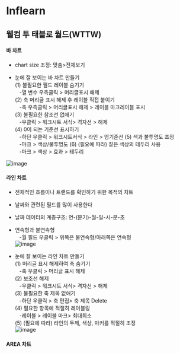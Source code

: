 # Inflearn 
## 웰컴 투 태블로 월드(WTTW)


#### 바 차트

* chart size 조정: 맞춤>전체보기

* 눈에 잘 보이는 바 차트 만들기\
(1) 불필요한 필드 레이블 숨기기\
&nbsp;&nbsp;&nbsp;-열 변수 우측클릭 > 머리글표시 해제\
(2) 축 머리글 표시 해제 후 레이블 직접 붙이기\
&nbsp;&nbsp;&nbsp;-축 우측클릭 > 머리글표시 해제 > 레이블 마크레이블 표시\
(3) 불필요한 참조선 없애기\
&nbsp;&nbsp;&nbsp;-우클릭 > 워크시트 서식> 격자선 > 해제\
(4) 0이 되는 기준선 표시하기\
&nbsp;&nbsp;&nbsp;-하단 우클릭 > 워크시트서식 > 라인 > 영기준선
(5) 색과 불투명도 조정\
&nbsp;&nbsp;&nbsp;-마크 > 색상/불투명도
(6) (필요에 따라) 짙은 색상의 테두리 사용\
&nbsp;&nbsp;&nbsp;-마크 > 색상 > 효과 > 테두리

![image](https://user-images.githubusercontent.com/52664532/163215148-6f331164-a7f1-4711-8358-666e331ee59e.png)

#### 라인 차트

* 전체적인 흐름이나 트랜드를 확인하기 위한 목적의 차트
* 날짜와 관련된 필드를 많이 사용한다
* 날짜 데이터의 계층구조: 연-(분기)-월-일-시-분-초

* 연속형과 불연속형\
&nbsp;&nbsp;&nbsp;-월 필드 우클릭 > 위쪽은 불연속형/아래쪽은 연속형\
![image](https://user-images.githubusercontent.com/52664532/163213188-088de33f-3f1a-4c21-9c1b-786b67c7a3bf.png)

* 눈에 잘 보이는 라인 차트 만들기\
(1) 머리글 표시 해제하여 축 숨기기\
&nbsp;&nbsp;&nbsp;-축 우클릭 > 머리글 표시 해제\
(2) 보조선 해제\
&nbsp;&nbsp;&nbsp;-우클릭 > 워크시트 서식> 격자선 > 해제\
(3) 불필요한 축 제목 없애기\
&nbsp;&nbsp;&nbsp;-하단 우클릭 > 축 편집> 축 제목 Delete\
(4) 필요한 항목에 적절히 레이블링\
&nbsp;&nbsp;&nbsp;-레이블 > 레이블 마크> 최대최소\
(5) (필요에 따라) 라인의 두께, 색상, 마커를 적절히 조정\
![image](https://user-images.githubusercontent.com/52664532/163214978-7172c022-6b3e-4a95-967b-8cfdc295c2ab.png)


#### AREA 차트

